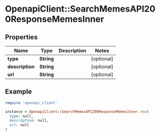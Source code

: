 # OpenapiClient::SearchMemesAPI200ResponseMemesInner

## Properties

| Name | Type | Description | Notes |
| ---- | ---- | ----------- | ----- |
| **type** | **String** |  | [optional] |
| **description** | **String** |  | [optional] |
| **url** | **String** |  | [optional] |

## Example

```ruby
require 'openapi_client'

instance = OpenapiClient::SearchMemesAPI200ResponseMemesInner.new(
  type: null,
  description: null,
  url: null
)
```

